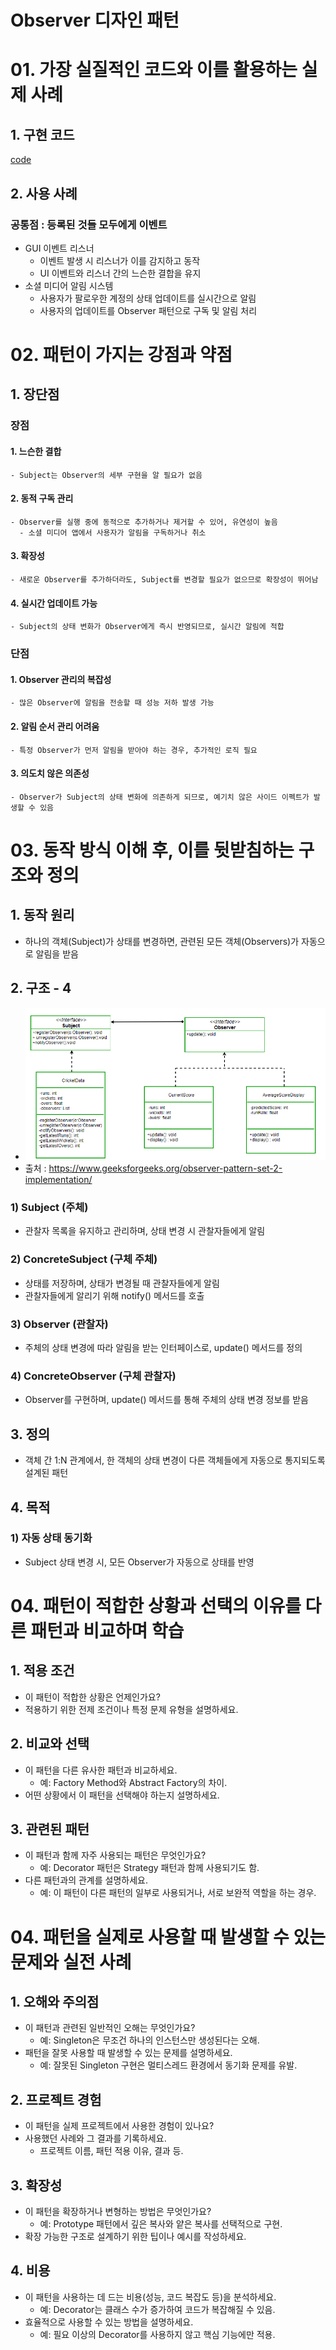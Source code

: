 # Observer 디자인 패턴

# 01. 가장 실질적인 코드와 이를 활용하는 실제 사례

## 1. 구현 코드
[code](code)

## 2. 사용 사례
### 공통점 : 등록된 것들 모두에게 이벤트 

- GUI 이벤트 리스너
  -  이벤트 발생 시 리스너가 이를 감지하고 동작
  -  UI 이벤트와 리스너 간의 느슨한 결합을 유지
- 소셜 미디어 알림 시스템
  - 사용자가 팔로우한 계정의 상태 업데이트를 실시간으로 알림
  - 사용자의 업데이트를 Observer 패턴으로 구독 및 알림 처리



# 02.  패턴이 가지는 강점과 약점

## 1. 장단점
### 장점
#### 1. 느슨한 결합
    - Subject는 Observer의 세부 구현을 알 필요가 없음
#### 2. 동적 구독 관리
    - Observer를 실행 중에 동적으로 추가하거나 제거할 수 있어, 유연성이 높음
      - 소셜 미디어 앱에서 사용자가 알림을 구독하거나 취소
#### 3. 확장성
    - 새로운 Observer를 추가하더라도, Subject를 변경할 필요가 없으므로 확장성이 뛰어남
#### 4. 실시간 업데이트 가능
    - Subject의 상태 변화가 Observer에게 즉시 반영되므로, 실시간 알림에 적합

### 단점
#### 1. Observer 관리의 복잡성
    - 많은 Observer에 알림을 전송할 때 성능 저하 발생 가능
#### 2. 알림 순서 관리 어려움
    - 특정 Observer가 먼저 알림을 받아야 하는 경우, 추가적인 로직 필요
#### 3. 의도치 않은 의존성
    - Observer가 Subject의 상태 변화에 의존하게 되므로, 예기치 않은 사이드 이펙트가 발생할 수 있음


# 03. 동작 방식 이해 후, 이를 뒷받침하는 구조와 정의

## 1. 동작 원리
- 하나의 객체(Subject)가 상태를 변경하면, 관련된 모든 객체(Observers)가 자동으로 알림을 받음 


## 2. 구조 - 4
- ![img.png](img.png)
- 출처 : https://www.geeksforgeeks.org/observer-pattern-set-2-implementation/

### 1) Subject (주체)
- 관찰자 목록을 유지하고 관리하며, 상태 변경 시 관찰자들에게 알림

### 2) ConcreteSubject (구체 주체)
- 상태를 저장하며, 상태가 변경될 때 관찰자들에게 알림
- 관찰자들에게 알리기 위해 notify() 메서드를 호출

### 3) Observer (관찰자)
- 주체의 상태 변경에 따라 알림을 받는 인터페이스로, update() 메서드를 정의

### 4) ConcreteObserver (구체 관찰자)
- Observer를 구현하며, update() 메서드를 통해 주체의 상태 변경 정보를 받음


## 3. 정의
-  객체 간 1:N 관계에서, 한 객체의 상태 변경이 다른 객체들에게 자동으로 통지되도록 설계된 패턴

## 4. 목적
### 1) 자동 상태 동기화
- Subject 상태 변경 시, 모든 Observer가 자동으로 상태를 반영


# 04.  패턴이 적합한 상황과 선택의 이유를 다른 패턴과 비교하며 학습


## 1. 적용 조건
- 이 패턴이 적합한 상황은 언제인가요?
- 적용하기 위한 전제 조건이나 특정 문제 유형을 설명하세요.

## 2. 비교와 선택
- 이 패턴을 다른 유사한 패턴과 비교하세요.
  - 예: Factory Method와 Abstract Factory의 차이.
- 어떤 상황에서 이 패턴을 선택해야 하는지 설명하세요.


## 3. 관련된 패턴
- 이 패턴과 함께 자주 사용되는 패턴은 무엇인가요?
  - 예: Decorator 패턴은 Strategy 패턴과 함께 사용되기도 함.
- 다른 패턴과의 관계를 설명하세요.
  - 예: 이 패턴이 다른 패턴의 일부로 사용되거나, 서로 보완적 역할을 하는 경우.


# 04.  패턴을 실제로 사용할 때 발생할 수 있는 문제와 실전 사례

## 1. 오해와 주의점
- 이 패턴과 관련된 일반적인 오해는 무엇인가요?
  - 예: Singleton은 무조건 하나의 인스턴스만 생성된다는 오해.
- 패턴을 잘못 사용할 때 발생할 수 있는 문제를 설명하세요.
  - 예: 잘못된 Singleton 구현은 멀티스레드 환경에서 동기화 문제를 유발.



## 2. 프로젝트 경험
- 이 패턴을 실제 프로젝트에서 사용한 경험이 있나요?
- 사용했던 사례와 그 결과를 기록하세요.
  - 프로젝트 이름, 패턴 적용 이유, 결과 등.



## 3. 확장성
- 이 패턴을 확장하거나 변형하는 방법은 무엇인가요?
  - 예: Prototype 패턴에서 깊은 복사와 얕은 복사를 선택적으로 구현.
- 확장 가능한 구조로 설계하기 위한 팁이나 예시를 작성하세요.



## 4. 비용
- 이 패턴을 사용하는 데 드는 비용(성능, 코드 복잡도 등)을 분석하세요.
  - 예: Decorator는 클래스 수가 증가하여 코드가 복잡해질 수 있음.
- 효율적으로 사용할 수 있는 방법을 설명하세요.
  - 예: 필요 이상의 Decorator를 사용하지 않고 핵심 기능에만 적용.
